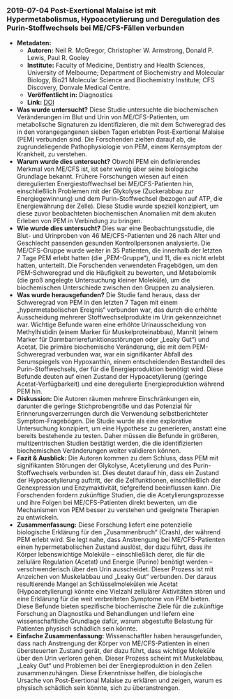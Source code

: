 ### 2019-07-04 Post-Exertional Malaise ist mit Hypermetabolismus, Hypoacetylierung und Deregulation des Purin-Stoffwechsels bei ME/CFS-Fällen verbunden

- **Metadaten:**
    - **Autoren:** Neil R. McGregor, Christopher W. Armstrong, Donald P. Lewis, Paul R. Gooley
    - **Institute:** Faculty of Medicine, Dentistry and Health Sciences, University of Melbourne; Department of Biochemistry and Molecular Biology, Bio21 Molecular Science and Biochemistry Institute; CFS Discovery, Donvale Medical Centre.
    - **Veröffentlicht in:** Diagnostics
    - **Link:** [DOI](https://doi.org/10.3390/diagnostics9030070)
- **Was wurde untersucht?**
Diese Studie untersuchte die biochemischen Veränderungen im Blut und Urin von ME/CFS-Patienten, um metabolische Signaturen zu identifizieren, die mit dem Schweregrad des in den vorangegangenen sieben Tagen erlebten Post-Exertional Malaise (PEM) verbunden sind. Die Forschenden zielten darauf ab, die zugrundeliegende Pathophysiologie von PEM, einem Kernsymptom der Krankheit, zu verstehen.
- **Warum wurde dies untersucht?**
Obwohl PEM ein definierendes Merkmal von ME/CFS ist, ist sehr wenig über seine biologische Grundlage bekannt. Frühere Forschungen wiesen auf einen deregulierten Energiestoffwechsel bei ME/CFS-Patienten hin, einschließlich Problemen mit der Glykolyse (Zuckerabbau zur Energiegewinnung) und dem Purin-Stoffwechsel (bezogen auf ATP, die Energiewährung der Zelle). Diese Studie wurde speziell konzipiert, um diese zuvor beobachteten biochemischen Anomalien mit dem akuten Erleben von PEM in Verbindung zu bringen.
- **Wie wurde dies untersucht?**
Dies war eine Beobachtungsstudie, die Blut- und Urinproben von 46 ME/CFS-Patienten und 26 nach Alter und Geschlecht passenden gesunden Kontrollpersonen analysierte. Die ME/CFS-Gruppe wurde weiter in 35 Patienten, die innerhalb der letzten 7 Tage PEM erlebt hatten (die „PEM-Gruppe“), und 11, die es nicht erlebt hatten, unterteilt. Die Forschenden verwendeten Fragebögen, um den PEM-Schweregrad und die Häufigkeit zu bewerten, und Metabolomik (die groß angelegte Untersuchung kleiner Moleküle), um die biochemischen Unterschiede zwischen den Gruppen zu analysieren.
- **Was wurde herausgefunden?**
Die Studie fand heraus, dass der Schweregrad von PEM in den letzten 7 Tagen mit einem „hypermetabolischen Ereignis“ verbunden war, das durch die erhöhte Ausscheidung mehrerer Stoffwechselprodukte im Urin gekennzeichnet war. Wichtige Befunde waren eine erhöhte Urinausscheidung von Methylhistidin (einem Marker für Muskelproteinabbau), Mannit (einem Marker für Darmbarrierefunktionsstörungen oder „Leaky Gut“) und Acetat. Die primäre biochemische Veränderung, die mit dem PEM-Schweregrad verbunden war, war ein signifikanter Abfall des Serumspiegels von Hypoxanthin, einem entscheidenden Bestandteil des Purin-Stoffwechsels, der für die Energieproduktion benötigt wird. Diese Befunde deuten auf einen Zustand der Hypoacetylierung (geringe Acetat-Verfügbarkeit) und eine deregulierte Energieproduktion während PEM hin.
- **Diskussion:**
Die Autoren räumen mehrere Einschränkungen ein, darunter die geringe Stichprobengröße und das Potenzial für Erinnerungsverzerrungen durch die Verwendung selbstberichteter Symptom-Fragebögen. Die Studie wurde als eine explorative Untersuchung konzipiert, um eine Hypothese zu generieren, anstatt eine bereits bestehende zu testen. Daher müssen die Befunde in größeren, multizentrischen Studien bestätigt werden, die die identifizierten biochemischen Veränderungen weiter validieren können.
- **Fazit & Ausblick:**
Die Autoren kommen zu dem Schluss, dass PEM mit signifikanten Störungen der Glykolyse, Acetylierung und des Purin-Stoffwechsels verbunden ist. Dies deutet darauf hin, dass ein Zustand der Hypoacetylierung auftritt, der die Zellfunktionen, einschließlich der Genexpression und Enzymaktivität, tiefgreifend beeinflussen kann. Die Forschenden fordern zukünftige Studien, die die Acetylierungsprozesse und ihre Folgen bei ME/CFS-Patienten direkt bewerten, um die Mechanismen von PEM besser zu verstehen und geeignete Therapien zu entwickeln.
- **Zusammenfassung:**
Diese Forschung liefert eine potenzielle biologische Erklärung für den „Zusammenbruch“ (Crash), der während PEM erlebt wird. Sie legt nahe, dass Anstrengung bei ME/CFS-Patienten einen hypermetabolischen Zustand auslöst, der dazu führt, dass ihr Körper lebenswichtige Moleküle – einschließlich derer, die für die zelluläre Regulation (Acetat) und Energie (Purine) benötigt werden – verschwenderisch über den Urin ausscheidet. Dieser Prozess ist mit Anzeichen von Muskelabbau und „Leaky Gut“ verbunden. Der daraus resultierende Mangel an Schlüsselmolekülen wie Acetat (Hypoacetylierung) könnte eine Vielzahl zellulärer Aktivitäten stören und eine Erklärung für die weit verbreiteten Symptome von PEM bieten. Diese Befunde bieten spezifische biochemische Ziele für die zukünftige Forschung an Diagnostika und Behandlungen und liefern eine wissenschaftliche Grundlage dafür, warum abgestufte Belastung für Patienten physisch schädlich sein könnte.
- **Einfache Zusammenfassung:**
Wissenschaftler haben herausgefunden, dass nach Anstrengung der Körper von ME/CFS-Patienten in einen übersteuerten Zustand gerät, der dazu führt, dass wichtige Moleküle über den Urin verloren gehen. Dieser Prozess scheint mit Muskelabbau, „Leaky Gut“ und Problemen bei der Energieproduktion in den Zellen zusammenzuhängen. Diese Erkenntnisse helfen, die biologische Ursache von Post-Exertional Malaise zu erklären und zeigen, warum es physisch schädlich sein könnte, sich zu überanstrengen.
